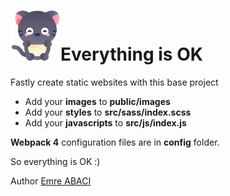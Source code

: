 <h1><img src="https://github.com/emreabaci/everything-is-ok/blob/master/public/images/cat.png?raw=true" width="auto" height="80px" alt="meow">Everything is OK</h1>

<p>Fastly create static websites with this base project</p>

* Add your **images** to **public/images**
* Add your **styles** to **src/sass/index.scss**
* Add your **javascripts** to **src/js/index.js**

**Webpack 4** configuration files are in **config** folder.

So everything is OK :)

Author [Emre ABACI](www.emreabaci.com)
